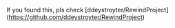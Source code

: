 If you found this, pls check [ddeystroyter/RewindProject] (https://github.com/ddeystroyter/RewindProject)